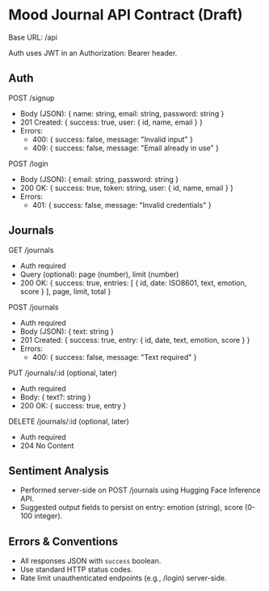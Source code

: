 # Mood Journal API Contract (Draft)

Base URL: /api

Auth uses JWT in an Authorization: Bearer <token> header.

## Auth

POST /signup
- Body (JSON): { name: string, email: string, password: string }
- 201 Created: { success: true, user: { id, name, email } }
- Errors:
  - 400: { success: false, message: "Invalid input" }
  - 409: { success: false, message: "Email already in use" }

POST /login
- Body (JSON): { email: string, password: string }
- 200 OK: { success: true, token: string, user: { id, name, email } }
- Errors:
  - 401: { success: false, message: "Invalid credentials" }

## Journals

GET /journals
- Auth required
- Query (optional): page (number), limit (number)
- 200 OK: {
  success: true,
  entries: [
    { id, date: ISO8601, text, emotion, score }
  ],
  page, limit, total
}

POST /journals
- Auth required
- Body (JSON): { text: string }
- 201 Created: {
  success: true,
  entry: { id, date, text, emotion, score }
}
- Errors:
  - 400: { success: false, message: "Text required" }

PUT /journals/:id (optional, later)
- Auth required
- Body: { text?: string }
- 200 OK: { success: true, entry }

DELETE /journals/:id (optional, later)
- Auth required
- 204 No Content

## Sentiment Analysis
- Performed server-side on POST /journals using Hugging Face Inference API.
- Suggested output fields to persist on entry: emotion (string), score (0-100 integer).

## Errors & Conventions
- All responses JSON with `success` boolean.
- Use standard HTTP status codes.
- Rate limit unauthenticated endpoints (e.g., /login) server-side.
